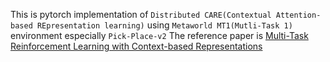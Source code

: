 This is pytorch implementation of `Distributed CARE(Contextual Attention-based REpresentation learning)` using `Metaworld MT1(Mutli-Task 1)` environment especially `Pick-Place-v2`
The reference paper is [Multi-Task Reinforcement Learning with Context-based Representations](https://arxiv.org/abs/2102.06177)

